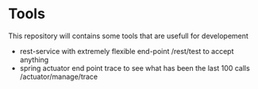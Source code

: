 # Tools
This repository will contains some tools that are usefull for developement

- rest-service with extremely flexible end-point /rest/test to accept anything
- spring actuator end point trace to see what has been the last 100 calls /actuator/manage/trace 

